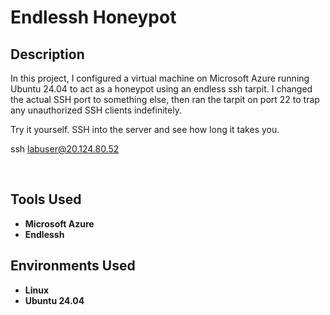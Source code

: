 <h1>Endlessh Honeypot</h1>


<h2>Description</h2>
In this project, I configured a virtual machine on Microsoft Azure running Ubuntu 24.04 to act as a honeypot using an endless ssh tarpit. I changed the actual SSH port to something else, then ran the tarpit on port 22 to trap any unauthorized SSH clients indefinitely. 




Try it yourself. SSH into the server and see how long it takes you.

ssh labuser@20.124.80.52





<br />


<h2>Tools Used</h2>

- <b>Microsoft Azure</b> 
- <b>Endlessh</b>

<h2>Environments Used </h2>

- <b>Linux</b> 
- <b>Ubuntu 24.04</b>
